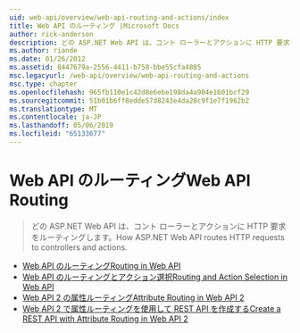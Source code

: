 ```yaml
---
uid: web-api/overview/web-api-routing-and-actions/index
title: Web API のルーティング |Microsoft Docs
author: rick-anderson
description: どの ASP.NET Web API は、コント ローラーとアクションに HTTP 要求をルーティングします。
ms.author: riande
ms.date: 01/26/2012
ms.assetid: 8447679a-2556-4411-b758-bbe55cfa4805
msc.legacyurl: /web-api/overview/web-api-routing-and-actions
msc.type: chapter
ms.openlocfilehash: 965fb110e1c42d8e6ebe198da4a904e1601bcf29
ms.sourcegitcommit: 51b01b6ff8edde57d8243e4da28c9f1e7f1962b2
ms.translationtype: MT
ms.contentlocale: ja-JP
ms.lasthandoff: 05/06/2019
ms.locfileid: "65133677"
---
```

# <a name="web-api-routing"></a><span data-ttu-id="a7e19-103">Web API のルーティング</span><span class="sxs-lookup"><span data-stu-id="a7e19-103">Web API Routing</span></span>

> <span data-ttu-id="a7e19-104">どの ASP.NET Web API は、コント ローラーとアクションに HTTP 要求をルーティングします。</span><span class="sxs-lookup"><span data-stu-id="a7e19-104">How ASP.NET Web API routes HTTP requests to controllers and actions.</span></span>

- [<span data-ttu-id="a7e19-105">Web API のルーティング</span><span class="sxs-lookup"><span data-stu-id="a7e19-105">Routing in Web API</span></span>](routing-in-aspnet-web-api.md)
- [<span data-ttu-id="a7e19-106">Web API のルーティングとアクション選択</span><span class="sxs-lookup"><span data-stu-id="a7e19-106">Routing and Action Selection in Web API</span></span>](routing-and-action-selection.md)
- [<span data-ttu-id="a7e19-107">Web API 2 の属性ルーティング</span><span class="sxs-lookup"><span data-stu-id="a7e19-107">Attribute Routing in Web API 2</span></span>](attribute-routing-in-web-api-2.md)
- [<span data-ttu-id="a7e19-108">Web API 2 で属性ルーティングを使用して REST API を作成する</span><span class="sxs-lookup"><span data-stu-id="a7e19-108">Create a REST API with Attribute Routing in Web API 2</span></span>](create-a-rest-api-with-attribute-routing.md)
